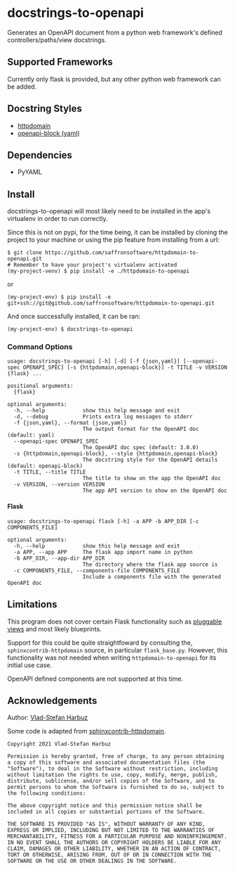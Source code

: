 # docstrings-to-openapi

Generates an OpenAPI document from a python web framework's defined controllers/paths/view docstrings.


## Supported Frameworks

Currently only flask is provided, but any other python web framework can be added.


## Docstring Styles

* [httpdomain](docs/httpdomain.md)
* [openapi-block (yaml)](docs/openapi-block.md)


## Dependencies

* PyYAML


## Install

docstrings-to-openapi will most likely need to be installed in the app's virtualenv in order to run correctly.

Since this is not on pypi, for the time being, it can be installed by cloning the project to your machine or using the pip feature from installing from a url:

```
$ git clone https://github.com/saffronsoftware/httpdomain-to-openapi.git
# Remember to have your project's virtualenv activated
(my-project-venv) $ pip install -e ./httpdomain-to-openapi
```
or
```
(my-project-env) $ pip install -e git+ssh://git@github.com/saffronsoftware/httpdomain-to-openapi.git
```

And once successfully installed, it can be ran:
```
(my-project-env) $ docstrings-to-openapi
```


### Command Options

```
usage: docstrings-to-openapi [-h] [-d] [-f {json,yaml}] [--openapi-spec OPENAPI_SPEC] [-s {httpdomain,openapi-block}] -t TITLE -v VERSION {flask} ...

positional arguments:
  {flask}

optional arguments:
  -h, --help            show this help message and exit
  -d, --debug           Prints extra log messages to stderr
  -f {json,yaml}, --format {json,yaml}
                        The output format for the OpenAPI doc (default: yaml)
  --openapi-spec OPENAPI_SPEC
                        The OpenAPI doc spec (default: 3.0.0)
  -s {httpdomain,openapi-block}, --style {httpdomain,openapi-block}
                        The docstring style for the OpenAPI details (default: openapi-block)
  -t TITLE, --title TITLE
                        The title to show on the app the OpenAPI doc
  -v VERSION, --version VERSION
                        The app API version to show on the OpenAPI doc
```


#### Flask

```
usage: docstrings-to-openapi flask [-h] -a APP -b APP_DIR [-c COMPONENTS_FILE]

optional arguments:
  -h, --help            show this help message and exit
  -a APP, --app APP     The flask app import name in python
  -b APP_DIR, --app-dir APP_DIR
                        The directory where the flask app source is
  -c COMPONENTS_FILE, --components-file COMPONENTS_FILE
                        Include a components file with the generated OpenAPI doc
```


## Limitations

This program does not cover certain Flask functionality such as
[pluggable views](https://flask.palletsprojects.com/en/1.1.x/views/)
and most likely blueprints.

Support for this could be quite straightfoward by consulting the, `sphinxcontrib-httpdomain` source, in particular `flask_base.py`.
However, this functionality was not needed when writing `httpdomain-to-openapi` for its initial use case.

OpenAPI defined components are not supported at this time.


## Acknowledgements

Author: [Vlad-Stefan Harbuz](https://github.com/vladh)

Some code is adapted from
[sphinxcontrib-httpdomain](https://github.com/sphinx-contrib/httpdomain).

```
Copyright 2021 Vlad-Stefan Harbuz

Permission is hereby granted, free of charge, to any person obtaining a copy of this software and associated documentation files (the "Software"), to deal in the Software without restriction, including without limitation the rights to use, copy, modify, merge, publish, distribute, sublicense, and/or sell copies of the Software, and to permit persons to whom the Software is furnished to do so, subject to the following conditions:

The above copyright notice and this permission notice shall be included in all copies or substantial portions of the Software.

THE SOFTWARE IS PROVIDED "AS IS", WITHOUT WARRANTY OF ANY KIND, EXPRESS OR IMPLIED, INCLUDING BUT NOT LIMITED TO THE WARRANTIES OF MERCHANTABILITY, FITNESS FOR A PARTICULAR PURPOSE AND NONINFRINGEMENT. IN NO EVENT SHALL THE AUTHORS OR COPYRIGHT HOLDERS BE LIABLE FOR ANY CLAIM, DAMAGES OR OTHER LIABILITY, WHETHER IN AN ACTION OF CONTRACT, TORT OR OTHERWISE, ARISING FROM, OUT OF OR IN CONNECTION WITH THE SOFTWARE OR THE USE OR OTHER DEALINGS IN THE SOFTWARE.
```
